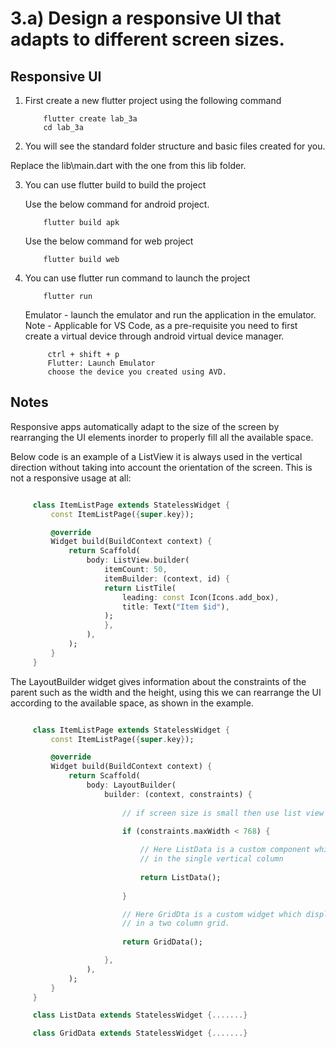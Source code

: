 # 3.a) Design a responsive UI that adapts to different screen sizes.
## Responsive UI 

1. First create a new flutter project using the following command 

    ```
        flutter create lab_3a 
        cd lab_3a
    ```

2. You will see the standard folder structure and basic files created for you.

Replace the lib\main.dart with the one from this lib folder.

3. You can use flutter build to build the project 

    Use the below command for android project.
    ```
        flutter build apk 

    ```
    Use the below command for web project
    ```
        flutter build web
    ```

4. You can use flutter run command to launch the project 

    ```
        flutter run
    ```

   Emulator - launch the emulator and run the application in the emulator.
   Note - Applicable for VS Code, as a pre-requisite you need to 
   first create a virtual device through android virtual device manager.
   ``` 
        ctrl + shift + p
        Flutter: Launch Emulator 
        choose the device you created using AVD.
   ```

## Notes 

Responsive apps automatically adapt to the size of the screen by rearranging the UI elements inorder to properly fill all the available space.

Below code is an example of a ListView it is always used in the vertical direction without taking into account the orientation of the screen. This is not a responsive usage at all:

   ```dart

        class ItemListPage extends StatelessWidget {
            const ItemListPage({super.key});

            @override
            Widget build(BuildContext context) {
                return Scaffold(
                    body: ListView.builder(
                        itemCount: 50,
                        itemBuilder: (context, id) {
                        return ListTile(
                            leading: const Icon(Icons.add_box),
                            title: Text("Item $id"),
                        );
                        },
                    ),
                );
            }
        }

   ```

The LayoutBuilder widget gives information about the constraints of the parent such as the width and the height, using this we can rearrange the UI according to the available space, as shown in the example.

   ```dart

        class ItemListPage extends StatelessWidget {
            const ItemListPage({super.key});

            @override
            Widget build(BuildContext context) {
                return Scaffold(
                    body: LayoutBuilder(
                        builder: (context, constraints) {
                            
                            // if screen size is small then use list view or else use grid view. 

                            if (constraints.maxWidth < 768) {
                            
                                // Here ListData is a custom component which displays the items 
                                // in the single vertical column
                            
                                return ListData(); 
                            
                            }

                            // Here GridDta is a custom widget which displays the items 
                            // in a two column grid.
                            
                            return GridData();

                        },
                    ),
                );
            }
        }

        class ListData extends StatelessWidget {.......}

        class GridData extends StatelessWidget {.......}
        
   ```